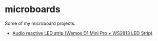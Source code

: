 # microboards
Some of my microboard projects.

- [Audio reactive LED strip (Wemos D1 Mini Pro + WS2813 LED Strip)](https://github.com/gorgitko/microboards/tree/master/audio-reactive-led-strip)
